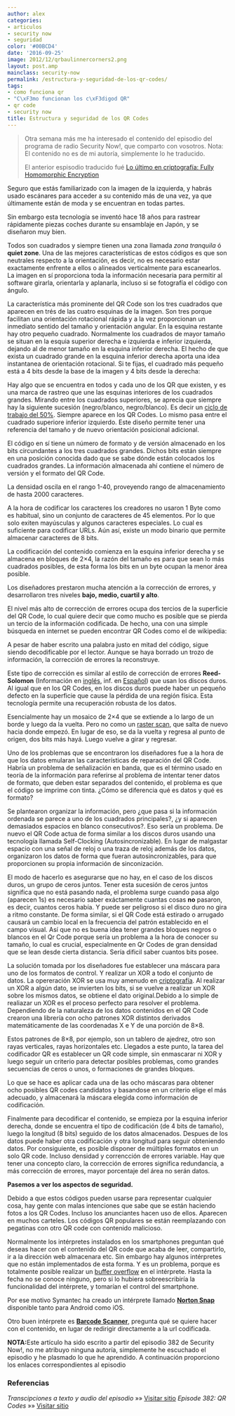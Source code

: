 ```yaml
---
author: alex
categories:
- articulos
- security now
- seguridad
color: '#00BCD4'
date: '2016-09-25'
image: 2012/12/qrbaulinnercorners2.png
layout: post.amp
mainclass: security-now
permalink: /estructura-y-seguridad-de-los-qr-codes/
tags:
- como funciona qr
- "C\xF3mo funcionan los c\xF3digod QR"
- qr code
- security now
title: Estructura y seguridad de los QR Codes
---
```


> Otra semana más me ha interesado el contenido del episodio del programa de radio Security Now!, que comparto con vosotros. Nota: El contenido no es de mi autoría, simplemente lo he traducido.
>
> El anterior espisodio traducido fué [Lo último en criptografía: Fully Homomorphic Encryption][1]

<figure>
<amp-img on="tap:lightbox1" role="button" tabindex="0" layout="responsive" src="/img/2012/12/linkentrada2-300x300.png" alt="QR Code" width="300px" height="300px" />
</figure>

Seguro que estás familiarizado con la imagen de la izquierda, y habrás usado escánares para acceder a su contenido más de una vez, ya que últimamente están de moda y se encuentran en todas partes.

Sin embargo esta tecnología se inventó hace 18 años para rastrear rápidamente piezas coches durante su ensamblaje en Japón, y se diseñaron muy bien.

Todos son cuadrados y siempre tienen una zona llamada *zona tranquila* ó **quiet zone**. Una de las mejores características de estos códigos es que son neutrales respecto a la orientación, es decir, no es necesario estar exactamente enfrente a ellos o alineados verticalmente para escanearlos. La imagen en sí proporciona toda la información necesaria para permitir al software girarla, orientarla y aplanarla, incluso si se fotografía el código con ángulo.

La característica más prominente del QR Code son los tres cuadrados que aparecen en trés de las cuatro esquinas de la imagen. Son tres porque facilitan una orientación rotacional rápida y a la vez proporcionan un inmediato sentido del tamaño y orientación angular. En la esquina restante hay otro pequeño cuadrado. Normalmente los cuadrados de mayor tamaño se situan en la esquia superior derecha e izquierda e inferior izquierda, dejando al de menor tamaño en la esquina inferior derecha. El hecho de que exista un cuadrado grande en la esquina inferior derecha aporta una idea instantanea de orientación rotacional. Si te fijas, el cuadrado más pequeño está a 4 bits desde la base de la imagen y 4 bits desde la derecha:

<!--more--><!--ad-->
<figure>
<amp-img on="tap:lightbox1" role="button" tabindex="0" layout="responsive" src="/img/2012/12/qrbaultargetdownright2.png" alt="qrbaultargetdownright" width="280px" height="280px" />
</figure>

Hay algo que se encuentra en todos y cada uno de los QR que existen, y es una marca de rastreo que une las esquinas interiores de los cuadrados grandes. Mirando entre los cuadrados superiores, se aprecia que siempre hay la siguiente sucesión (negro/blanco, negro/blanco). Es decir un <a href="http://es.wikipedia.org/wiki/Ciclo_de_trabajo" target="_blank">ciclo de trabajo del 50%</a>. Siempre aparece en los QR Codes. Lo mismo pasa entre el cuadrado superiore inferior izquierdo. Este diseño permite tener una referencia del tamaño y de nuevo orientación posicional adicional.

<figure>
<amp-img on="tap:lightbox1" role="button" tabindex="0" layout="responsive" src="/img/2012/12/qrbaulinnercorners2.png" alt="qrbaulinnercorners" width="280px" height="280px" />
</figure>

El código en sí tiene un número de formato y de versión almacenado en los bits circundantes a los tres cuadrados grandes. Dichos bits están siempre en una posición conocida dado que se sabe dónde están colocados los cuadrados grandes. La información almacenada ahí contiene el número de versión y el formato del QR Code.

La densidad oscila en el rango 1-40, proveyendo rango de almacenamiento de hasta 2000 caracteres.

A la hora de codificar los caracteres los creadores no usaron 1 Byte como es habitual, sino un conjunto de caracteres de 45 elementos. Por lo que solo exiten mayúsculas y algunos caracteres especiales. Lo cual es suficiente para codificar URLs. Aún así, existe un modo binario que permite almacenar caracteres de 8 bits.

La codificación del contenido comienza en la esquina inferior derecha y se almacena en bloques de 2&#215;4, la razón del tamaño es para que sean lo más cuadrados posibles, de esta forma los bits en un byte ocupan la menor área posible.

Los diseñadores prestaron mucha atención a la corrección de errores, y desarrollaron tres niveles **bajo, medio, cuartil y alto**.

El nivel más alto de corrección de errores ocupa dos tercios de la superficie del QR Code, lo cual quiere decir que como mucho es posible que se pierda un tercio de la información codificada. De hecho, una con una simple búsqueda en internet se pueden encontrar QR Codes como el de wikipedia:

<figure>
<amp-img on="tap:lightbox1" role="button" tabindex="0" layout="responsive" src="/img/2012/12/Custom_QR_code_Wikipedia2.png" alt="Custom_QR_code_Wikipedia" width="564px" height="396px" />
</figure>

A pesar de haber escrito una palabra justo en mitad del código, sigue siendo decodificable por el lector. Aunque se haya borrado un trozo de información, la corrección de errores la reconstruye.

Este tipo de corrección es similar al estilo de corrección de errores **Reed-Solomon** (Información en <a href="http://en.wikipedia.org/wiki/Reed%E2%80%93Solomon_error_correction" target="_blank">inglés</a>, inf. en <a href="http://es.wikipedia.org/wiki/Reed-Solomon" target="_blank">Español</a>) que usan los discos duros. Al igual que en los QR Codes, en los discos duros puede haber un pequeño defecto en la superficie que cause la pérdida de una región física. Esta tecnología permite una recuperación robusta de los datos.

Esencialmente hay un mosaico de 2&#215;4 que se extiende a lo largo de un borde y luego da la vuelta. Pero no como un <a href="http://en.wikipedia.org/wiki/Raster_scan" target="_blank">raster scan</a>, que salta de nuevo hacia donde empezó. En lugar de eso, se da la vuelta y regresa al punto de origen, dos bits más hayá. Luego vuelve a girar y regresar.

Uno de los problemas que se encontraron los diseñadores fue a la hora de que los datos emularan las características de reparación del QR Code. Habría un problema de señalización en banda, que es el término usado en teoría de la información para referirse al problema de intentar tener datos de formato, que deben estar separados del contenido, el problema es que el código se imprime con tinta. ¿Cómo se diferencia qué es datos y qué es formato?

Se plantearon organizar la información, pero ¿que pasa si la información ordenada se parece a uno de los cuadrados principales?, ¿y si aparecen demasiados espacios en blanco consecutivos?. Eso sería un problema. De nuevo el QR Code actua de forma similar a los discos duros usando una tecnología llamada Self-Clocking (Autosincronizable). En lugar de malgastar espacio con una señal de reloj o una traza de reloj además de los datos, organizaron los datos de forma que fueran autosincronizables, para que proporcionen su propia información de sinconización.

El modo de hacerlo es asegurarse que no hay, en el caso de los discos duros, un grupo de ceros juntos. Tener esta sucesión de ceros juntos significa que no está pasando nada, el problema surge cuando pasa algo (aparecen 1s) es necesario saber exáctamente cuantas cosas **no** pasaron, es decir, cuantos ceros había. Y puede ser peligroso si el disco duro no gira a ritmo constante. De forma similar, si el QR Code está estirado o arrugado causará un cambio local en la frecuencia del patrón establecido en el campo visual. Así que no es buena idea tener grandes bloques negros o blancos en el Qr Code porque sería un problema a la hora de conocer su tamaño, lo cual es crucial, especialmente en Qr Codes de gran densidad que se lean desde cierta distancia. Sería dificil saber cuantos bits posee.

La solución tomada por los diseñadores fue establecer una máscara para uno de los formatos de control. Y realizar un XOR a todo el conjunto de datos. La opereración XOR se usa muy amenudo en [criptografía][2]. Al realizar un XOR a algún dato, se invierten los bits, si se vuelve a realizar un XOR sobre los mismos datos, se obtiene el dato original.Debido a lo simple de realiazar un XOR es el proceso perfecto para resolver el problema. Dependiendo de la naturaleza de los datos contenidos en el QR Code crearon una librería con ocho patrones XOR distintos derivados matemáticamente de las coordenadas X e Y de una porción de 8&#215;8.

Estos patrones de 8&#215;8, por ejemplo, son un tablero de ajedrez, otro son rayas verticales, rayas horizontales etc. Llegados a este punto, la tarea del codificador QR es establecer un QR code simple, sin enmascarar ni XOR y luego seguir un criterio para detectar posibles problemas, como grandes secuencias de ceros o unos, o formaciones de grandes bloques.

Lo que se hace es aplicar cada una de las ocho máscaras para obtener ocho posibles QR codes candidatos y basandose en un criterio elige el más adecuado, y almacenará la máscara elegida como información de codificación.

Finalmente para decodificar el contenido, se empieza por la esquina inferior derecha, donde se encuentra el tipo de codificación (de 4 bits de tamaño), luego la longitud (8 bits) seguido de los datos almacenados. Despues de los datos puede haber otra codificación y otra longitud para seguir obteniendo datos. Por consiguiente, es posible disponer de múltiples formatos en un solo QR code. Incluso densidad y correncción de errores variable. Hay que tener una concepto claro, la corrección de errores significa redundancia, a más corrección de errores, mayor porcentaje del área no serán datos.

**Pasemos a ver los aspectos de seguridad.**

Debido a que estos códigos pueden usarse para representar cualquier cosa, hay gente con malas intenciones que sabe que se están haciendo fotos a los QR Codes. Incluso los anunciantes hacen uso de ellos. Aparecen en muchos carteles. Los códigos QR populares se están reemplazando con pegatinas con otro QR code con contenido malicioso.

Normalmente los intérpretes instalados en los smartphones preguntan qué deseas hacer con el contenido del QR code que acaba de leer, compartirlo, ir a la dirección web almacenara etc. Sin embargo hay algunos intérpretes que no están implementados de esta forma. Y es un problema, porque es totalmente posible realizar un [buffer overflow][3] en el intérprete. Hasta la fecha no se conoce ninguno, pero si lo hubiera sobreescribiría la funcionalidad del intérprete, y tomarían el control del smartphone.

Por ese motivo Symantec ha creado un intérprete llamado **<a href="https://play.google.com/store/apps/details?id=com.symantec.norton.snap&hl=en" target="_blank">Norton Snap</a>** disponible tanto para Android como iOS.

Otro buen intérprete es **<a href="https://play.google.com/store/apps/details?id=com.google.zxing.client.android&feature=search_result#?t=W251bGwsMSwxLDEsImNvbS5nb29nbGUuenhpbmcuY2xpZW50LmFuZHJvaWQiXQ.." target="_blank">Barcode Scanner</a>**, pregunta qué se quiere hacer con el contenido, en lugar de redirigir directamente a la url codificada.

<p class="alert">
<strong>NOTA:</strong>Este artículo ha sido escrito a partir del episodio 382 de Security Now!, no me atribuyo ninguna autoría, simplemente he escuchado el episodio y he plasmado lo que he aprendido. A continuación proporciono los enlaces correspondientes al episodio
</p>

### Referencias

*Transcipciones a texto y audio del episodio* »» <a href="http://www.grc.com/securitynow.htm" target="_blank">Visitar sitio</a>
*Episode 382: QR Codes* »» <a href="http://twit.tv/show/security-now/382" target="_blank">Visitar sitio</a>

 [1]: https://elbauldelprogramador.com/lo-ultimo-en-criptografia-fully-homomorphic-encryption/
 [2]: https://elbauldelprogramador.com/lo-ultimo-en-criptografia-fully-homomorphic-encryption/ "Lo último en criptografía: Fully Homomorphic Encryption"
 [3]: https://elbauldelprogramador.com/explotacion-buffers-overflows-y-exploits-parte-i/ "Explotación – Buffers OverFlows y exploits (Parte I)"